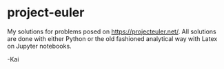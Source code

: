 # project-euler

My solutions for problems posed on https://projecteuler.net/. All solutions are done with either Python or the old fashioned analytical way with Latex on Jupyter notebooks.

-Kai
